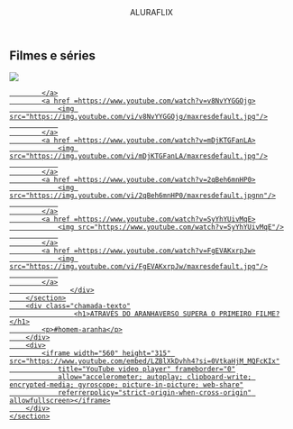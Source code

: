 <!DOCTYPE html>
<html lang="pt-br">

<head>
    <meta charset="UTF-8">
    <meta name="viewport" content="width=device-width, initial-scale=1.0">
    <title>AluraFlix</title>
    <link rel="stylesheet" href="style.css">
</head>

<body>
    <header>ALURAFLIX</header>
    <section>
        <section>
            <h2>Filmes e séries</h2>
            <div class="categoria-videos">
                <a href =https://www.youtube.com/watch?v=qk7f4dklmOM>
                <img src="https://img.youtube.com/vi/qk7f4dklmOM/maxresdefault.jpg"/>
                
            </a>
            <a href =https://www.youtube.com/watch?v=v8NvYYGGOjg>
                <img src="https://img.youtube.com/vi/v8NvYYGGOjg/maxresdefault.jpg"/>
                
            </a>
            <a href =https://www.youtube.com/watch?v=mDjKTGFanLA>
                <img src="https://img.youtube.com/vi/mDjKTGFanLA/maxresdefault.jpg"/>
                
            </a>
            <a href =https://www.youtube.com/watch?v=2qBeh6mnHP0>
                <img src="https://img.youtube.com/vi/2qBeh6mnHP0/maxresdefault.jpgnn"/>
                
            </a>
            <a href =https://www.youtube.com/watch?v=SyYhYUivMqE>
                <img src="https://www.youtube.com/watch?v=SyYhYUivMqE"/>
                
            </a>
            <a href =https://www.youtube.com/watch?v=FgEVAKxrpJw>
                <img src="https://img.youtube.com/vi/FgEVAKxrpJw/maxresdefault.jpg"/>
                
            </a>
                   </div>
        </section>
        <div class="chamada-texto"
                    <h1>ATRAVÉS DO ARANHAVERSO SUPERA O PRIMEIRO FILME?</h1>
            <p>#homem-aranha</p>
        </div>
        <div>
            <iframe width="560" height="315" src="https://www.youtube.com/embed/LZBlXkDvhh4?si=0VtkaHjM_MQFcKIx"
                title="YouTube video player" frameborder="0"
                allow="accelerometer; autoplay; clipboard-write; encrypted-media; gyroscope; picture-in-picture; web-share"
                referrerpolicy="strict-origin-when-cross-origin" allowfullscreen></iframe>
        </div>
    </section>
</body>

</html>
